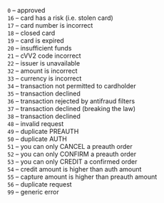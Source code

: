 `0` – approved  
`16` – card has a risk (i.e. stolen card)  
`17` – card number is incorrect  
`18` – closed card  
`19` – card is expired  
`20` – insufficient funds  
`21` – cVV2 code incorrect  
`22` – issuer is unavailable  
`32` – amount is incorrect  
`33` – currency is incorrect  
`34` – transaction not permitted to cardholder  
`35` – transaction declined  
`36` – transaction rejected by antifraud filters  
`37` – transaction declined (breaking the law)  
`38` – transaction declined  
`48` – invalid request  
`49` – duplicate PREAUTH  
`50` – duplicate AUTH  
`51` – you can only CANCEL a preauth order  
`52` – you can only CONFIRM a preauth order  
`53` – you can only CREDIT a confirmed order  
`54` – credit amount is higher than auth amount  
`55` – capture amount is higher than preauth amount  
`56` – duplicate request  
`99` – generic error  